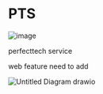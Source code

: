 # PTS

![image](https://github.com/Anishkumar68/PTS/assets/96403149/67e0802f-4d0f-42b0-9d86-af1036dcc5b1)

perfecttech service

web feature need to add 

![Untitled Diagram drawio](https://github.com/Anishkumar68/PTS/assets/96403149/8f765f7c-9fce-4661-99b6-281059057397)
